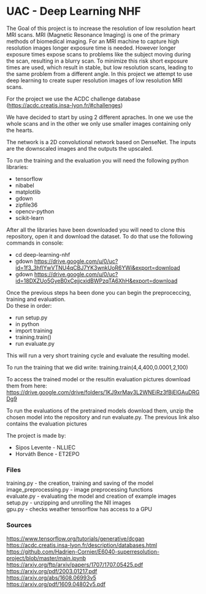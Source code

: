 # UAC - Deep Learning NHF

The Goal of this project is to increase the resolution of low resolution heart MRI scans. MRI (Magnetic Resonance Imaging) is one of the primary methods of biomedical imaging. For an MRI machine to capture high resolution images longer exposure time is needed. However longer exposure times expose scans to problems like the subject moving during the scan, resulting in a blurry scan. To minimize this risk short exposure times are used, which result in stable, but low resolution scans, leading to the same problem from a different angle. In this project we attempt to use deep learning to create super resolution images of low resolution MRI scans.

For the project we use the ACDC challenge database (https://acdc.creatis.insa-lyon.fr/#challenges)

We have decided to start by using 2 different apraches. In one we use the whole scans and in the other we only use smaller images containing only the hearts.

The network is a 2D convolutional network based on DenseNet. The inputs are the downscaled images and the outputs the upscaled.

To run the training and the evaluation you will need the following python libraries:
- tensorflow
- nibabel
- matplotlib
- gdown
- zipfile36
- opencv-python
- scikit-learn

After all the libraries have been downloaded you will need to clone this repository, open it and download the dataset.
To do that use the following commands in console:
- cd deep-learning-nhf
- gdown https://drive.google.com/u/0/uc?id=1f3_3hflYwVTNU4qCBJ7YK3wnkUoR6YWi&export=download
- gdown https://drive.google.com/u/0/uc?id=18DXZUo5GyeB0xCejjcxidBWPzqTA6XhH&export=download

Once the previous steps ha been done you can begin the preproceccing, training and evaluation.    
Do these in order:
- run setup.py
- in python
-   import training
-   training.train()
- run evaluate.py

This will run a very short training cycle and evaluate the resulting model.

To run the training that we did write: training.train(4,4,400,0.0001,2,100)

To access the trained model or the resultin evaluation pictures download them from here: https://drive.google.com/drive/folders/1KJ9xrMav3L2WNEiRz3fBjElGAuDRGDg9

To run the evaluations of the pretrained models download them, unzip the chosen model into the repository and run evaluate.py. The previous link also contains the evaluation pictures


The project is made by:
- Sipos Levente - NLLIEC
- Horváth Bence - ET2EPO

### Files

training.py - the creation, training and saving of the model    
image_preprocessing.py - image preprocessing functions  
evaluate.py - evaluating the model and creation of example images   
setup.py - unzipping and unrolling the NII images   
gpu.py - checks weather tensorflow has access to a GPU    


### Sources
https://www.tensorflow.org/tutorials/generative/dcgan  
https://acdc.creatis.insa-lyon.fr/description/databases.html  
https://github.com/Hadrien-Cornier/E6040-superresolution-project/blob/master/main.ipynb   
https://arxiv.org/ftp/arxiv/papers/1707/1707.05425.pdf    
https://arxiv.org/pdf/2003.01217.pdf    
https://arxiv.org/abs/1608.06993v5    
https://arxiv.org/pdf/1609.04802v5.pdf    

